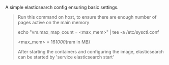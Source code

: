 A simple elasticsearch config ensuring basic settings.

> Run this command on host, to ensure there are enough number of pages active on the main memory
>
> echo "vm.max_map_count = <max_mem>" | tee -a /etc/sysctl.conf 
>
> <max_mem> = 16*1000*(ram in MB)
>
> After starting the containers and configuring the image, elasticsearch can be started by 'service elasticsearch start'
